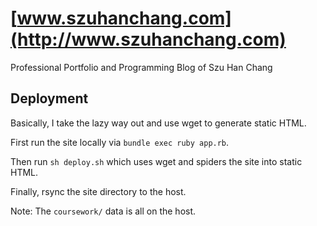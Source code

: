 # [www.szuhanchang.com](http://www.szuhanchang.com)

Professional Portfolio and Programming Blog of Szu Han Chang

## Deployment
Basically, I take the lazy way out and use wget to generate static HTML.

First run the site locally via `bundle exec ruby app.rb`.

Then run `sh deploy.sh` which uses wget and spiders the site into static HTML.

Finally, rsync the site directory to the host.

Note: The `coursework/` data is all on the host.

